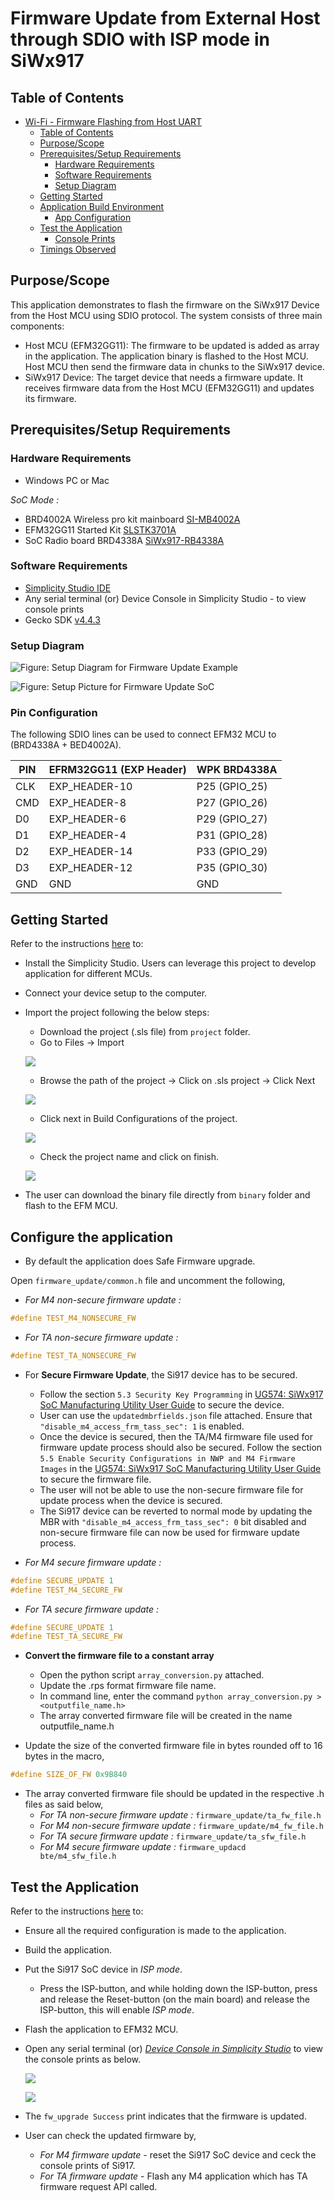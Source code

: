 # Firmware Update from External Host through SDIO with ISP mode in SiWx917
## Table of Contents

- [Wi-Fi - Firmware Flashing from Host UART](#wi-fi---firmware-flashing-from-host-uart)
  - [Table of Contents](#table-of-contents)
  - [Purpose/Scope](#purposescope)
  - [Prerequisites/Setup Requirements](#prerequisitessetup-requirements)
    - [Hardware Requirements](#hardware-requirements)
    - [Software Requirements](#software-requirements)
    - [Setup Diagram](#setup-diagram)
  - [Getting Started](#getting-started)
  - [Application Build Environment](#application-build-environment)
    - [App Configuration](#app-configuration)
  - [Test the Application](#test-the-application)
    - [Console Prints](#console-prints)
  - [Timings Observed](#timings-observed)

## Purpose/Scope

This application demonstrates to flash the firmware on the SiWx917 Device from the Host MCU using SDIO protocol. The system consists of three main components:

  - Host MCU (EFM32GG11): The firmware to be updated is added as array in the application. The application binary is flashed to the Host MCU. Host MCU then send the firmware data in chunks to the SiWx917 device.
  - SiWx917 Device: The target device that needs a firmware update. It receives firmware data from the Host MCU (EFM32GG11) and updates its firmware.

## Prerequisites/Setup Requirements

### Hardware Requirements  

- Windows PC or Mac

*SoC Mode :* 

- BRD4002A Wireless pro kit mainboard [SI-MB4002A](https://www.silabs.com/development-tools/wireless/wireless-pro-kit-mainboard?tab=overview)
- EFM32GG11 Started Kit [SLSTK3701A](https://www.silabs.com/development-tools/mcu/32-bit/efm32gg11-starter-kit?tab=overview)
- SoC Radio board BRD4338A [SiWx917-RB4338A](https://www.silabs.com/development-tools/wireless/wi-fi/siwx917-rb4338a-wifi-6-bluetooth-le-soc-radio-board?tab=overview)

### Software Requirements

- [Simplicity Studio IDE](https://www.silabs.com/developers/simplicity-studio)
- Any serial terminal (or) Device Console in Simplicity Studio - to view console prints
- Gecko SDK [v4.4.3](https://github.com/SiliconLabs/gecko_sdk/tree/v4.4.3)

### Setup Diagram

![Figure: Setup Diagram for Firmware Update Example](resources/readme/setup_diagram_2.png)

![Figure: Setup Picture for Firmware Update SoC](resources/readme/setup_diagram.png)

### Pin Configuration

The following SDIO lines can be used to connect EFM32 MCU to (BRD4338A + BED4002A).

| PIN  | EFRM32GG11 (EXP Header)    | WPK BRD4338A   |
| ---  | -------------------------- | ---------------|
| CLK  |  EXP_HEADER-10             | P25 (GPIO_25)  |
| CMD  |  EXP_HEADER-8              | P27 (GPIO_26)  |
| D0   |  EXP_HEADER-6              | P29 (GPIO_27)  |
| D1   |  EXP_HEADER-4              | P31 (GPIO_28)  |
| D2   |  EXP_HEADER-14             | P33 (GPIO_29)  |
| D3   |  EXP_HEADER-12             | P35 (GPIO_30)  |
| GND  |  GND                       | GND            |

## Getting Started

Refer to the instructions [here](https://docs.silabs.com/wiseconnect/latest/wiseconnect-developers-guide-developing-for-silabs-hosts/) to:

- Install the Simplicity Studio. Users can leverage this project to develop application for different MCUs.
- Connect your device setup to the computer.
- Import the project following the below steps:
  - Download the project (.sls file) from `project` folder.
  - Go to Files -> Import

  ![](resources/readme/import1.png)

  - Browse the path of the project -> Click on .sls project -> Click Next

  ![](resources/readme/import2.png)

  - Click next in Build Configurations of the project.

  ![](resources/readme/import3.png)

  - Check the project name and click on finish.

  ![](resources/readme/import4.png)
- The user can download the binary file directly from `binary` folder and flash to the EFM MCU.

## Configure the application

- By default the application does Safe Firmware upgrade.

Open `firmware_update/common.h` file and uncomment the following,

- *For M4 non-secure firmware update :*

```c
#define TEST_M4_NONSECURE_FW
```

- *For TA non-secure firmware update :*
```c
#define TEST_TA_NONSECURE_FW
```

- For **Secure Firmware Update**, the Si917 device has to be secured.
  - Follow the section `5.3 Security Key Programming` in [UG574: SiWx917 SoC Manufacturing Utility User Guide](https://www.silabs.com/documents/public/user-guides/ug574-siwx917-soc-manufacturing-utility-user-guide.pdf) to secure the device.
  - User can use the `updatedmbrfields.json` file attached. Ensure that `"disable_m4_access_frm_tass_sec": 1` is enabled.
  - Once the device is secured, then the TA/M4 firmware file used for firmware update process should also be secured. Follow the section  `5.5 Enable Security Configurations in NWP and M4 Firmware Images` in the [UG574: SiWx917 SoC Manufacturing Utility User Guide](https://www.silabs.com/documents/public/user-guides/ug574-siwx917-soc-manufacturing-utility-user-guide.pdf) to secure the firmware file.
  - The user will not be able to use the non-secure firmware file for update process when the device is secured.
  -  The Si917 device can be reverted to normal mode by updating the MBR with `"disable_m4_access_frm_tass_sec": 0` bit disabled and non-secure firmware file can now be used for firmware update process.

- *For M4 secure firmware update :*
```c
#define SECURE_UPDATE 1
#define TEST_M4_SECURE_FW
```

- *For TA secure firmware update :*
```c
#define SECURE_UPDATE 1
#define TEST_TA_SECURE_FW
```
- **Convert the firmware file to a constant array**
  - Open the python script `array_conversion.py` attached.
  - Update the .rps format firmware file name.
  - In command line, enter the command `python array_conversion.py > <outputfile_name.h>`
  - The array converted firmware file will be created in the name outputfile_name.h

- Update the size of the converted firmware file in bytes rounded off to 16 bytes in the macro,
```c
#define SIZE_OF_FW 0x9B840
```
- The array converted firmware file should be updated in the respective .h files as said below,
  - *For TA non-secure firmware update :* `firmware_update/ta_fw_file.h`
  - *For M4 non-secure firmware update :* `firmware_update/m4_fw_file.h`
  - *For TA secure firmware update :* `firmware_update/ta_sfw_file.h`
  - *For M4 secure firmware update :* `firmware_updacd bte/m4_sfw_file.h`

## Test the Application

Refer to the instructions [here](https://docs.silabs.com/wiseconnect/latest/wiseconnect-developers-guide-developing-for-silabs-hosts/#build-an-application) to:

- Ensure all the required configuration is made to the application.
- Build the application.
- Put the Si917 SoC device in *ISP mode*.
  - Press the ISP-button, and while holding down the ISP-button, press and release the Reset-button (on the main board) and release
the ISP-button, this will enable *ISP mode*.

- Flash the application to EFM32 MCU.
- Open any serial terminal (or) [*Device Console in Simplicity Studio*](https://docs.silabs.com/wiseconnect/latest/wiseconnect-developers-guide-developing-for-silabs-hosts/#console-input-and-output) to view the console prints as below.

  ![](resources/readme/console_prints1.png)

  ![](resources/readme/console_prints2.png)


- The  `fw_upgrade Success` print indicates that the firmware is updated.
- User can check the updated firmware by,
  - *For M4 firmware update* - reset the Si917 SoC device and ceck the console prints of Si917.
  - *For TA firmware update* - Flash any M4 application which has TA firmware request API called.